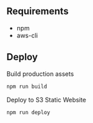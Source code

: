 Requirements
------------

* npm
* aws-cli

Deploy
------

Build production assets

```sh
npm run build
```

Deploy to S3 Static Website

```sh
npm run deploy
```

